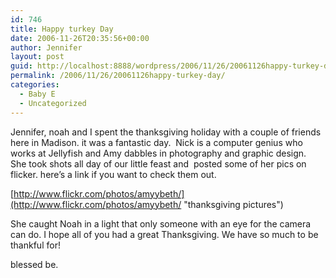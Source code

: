 ```yaml
---
id: 746
title: Happy turkey Day
date: 2006-11-26T20:35:56+00:00
author: Jennifer
layout: post
guid: http://localhost:8888/wordpress/2006/11/26/20061126happy-turkey-day/
permalink: /2006/11/26/20061126happy-turkey-day/
categories:
  - Baby E
  - Uncategorized
---
```

Jennifer, noah and I spent the thanksgiving holiday with a couple of friends here in Madison. it was a fantastic day.  Nick is a computer genius who works at Jellyfish and Amy dabbles in photography and graphic design.  She took shots all day of our little feast and  posted some of her pics on flicker. here&#8217;s a link if you want to check them out.
  
[http://www.flickr.com/photos/amyybeth/](http://www.flickr.com/photos/amyybeth/ "thanksgiving pictures")

She caught Noah in a light that only someone with an eye for the camera can do. I hope all of you had a great Thanksgiving. We have so much to be thankful for!

blessed be.